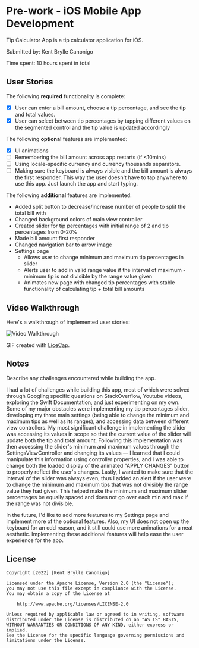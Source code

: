 # Pre-work - iOS Mobile App Development

Tip Calculator App is a tip calculator application for iOS.

Submitted by: Kent Brylle Canonigo

Time spent: 10 hours spent in total

## User Stories

The following **required** functionality is complete:

* [X] User can enter a bill amount, choose a tip percentage, and see the tip and total values.
* [X] User can select between tip percentages by tapping different values on the segmented control and the tip value is updated accordingly

The following **optional** features are implemented:

* [X] UI animations
* [ ] Remembering the bill amount across app restarts (if <10mins)
* [ ] Using locale-specific currency and currency thousands separators.
* [ ] Making sure the keyboard is always visible and the bill amount is always the first responder. This way the user doesn't have to tap anywhere to use this app. Just launch the app and start typing.

The following **additional** features are implemented:

- Added split button to decrease/increase number of people to split the total bill with
- Changed background colors of main view controller
- Created slider for tip percentages with initial range of 2 and tip percentages from 0-20%
- Made bill amount first responder 
- Changed navigation bar to arrow image
- Settings page 
    - Allows user to change minimum and maximum tip percentages in slider
    - Alerts user to add in valid range value if the interval of maximum - minimum tip is not divisible by the range value given
    - Animates new page with changed tip percentages with stable functionality of calculating tip + total bill amounts

## Video Walkthrough

Here's a walkthrough of implemented user stories:

<img src='http://i.imgur.com/link/to/your/gif/file.gif' title='Video Walkthrough' width='' alt='Video Walkthrough' />

GIF created with [LiceCap](http://www.cockos.com/licecap/).

## Notes

Describe any challenges encountered while building the app.

I had a lot of challenges while building this app, most of which were solved through Googling specific questions on StackOverflow, Youtube videos, exploring the Swift Documentation, and just experimenting on my own. Some of my major obstacles were implementing my tip percentages slider, developing my three main settings (being able to change the minimum and maximum tips as well as its ranges), and accessing data between different view controllers. My most significant challenge in implementing the slider was accessing its values in scope so that the current value of the slider will update both the tip and total amount. Following this implementation was then accessing the slider's minimum and maximum values through the SettingsViewController and changing its values — I learned that I could manipulate this information using controller properties, and I was able to change both the loaded display of the animated "APPLY CHANGES" button to properly reflect the user's changes. Lastly, I wanted to make sure that the interval of the slider was always even, thus I added an alert if the user were to change the minimum and maximum tips that was not divisibly the range value they had given. This helped make the minimum and maximum slider percentages be equally spaced and does not go over each min and max if the range was not divisible. 

In the future, I'd like to add more features to my Settings page and implement more of the optional features. Also, my UI does not open up the keyboard for an odd reason, and it still could use more animations for a neat aesthetic. Implementing these additional features will help ease the user experience for the app. 

## License

    Copyright [2022] [Kent Brylle Canonigo]

    Licensed under the Apache License, Version 2.0 (the "License");
    you may not use this file except in compliance with the License.
    You may obtain a copy of the License at

        http://www.apache.org/licenses/LICENSE-2.0

    Unless required by applicable law or agreed to in writing, software
    distributed under the License is distributed on an "AS IS" BASIS,
    WITHOUT WARRANTIES OR CONDITIONS OF ANY KIND, either express or implied.
    See the License for the specific language governing permissions and
    limitations under the License.

